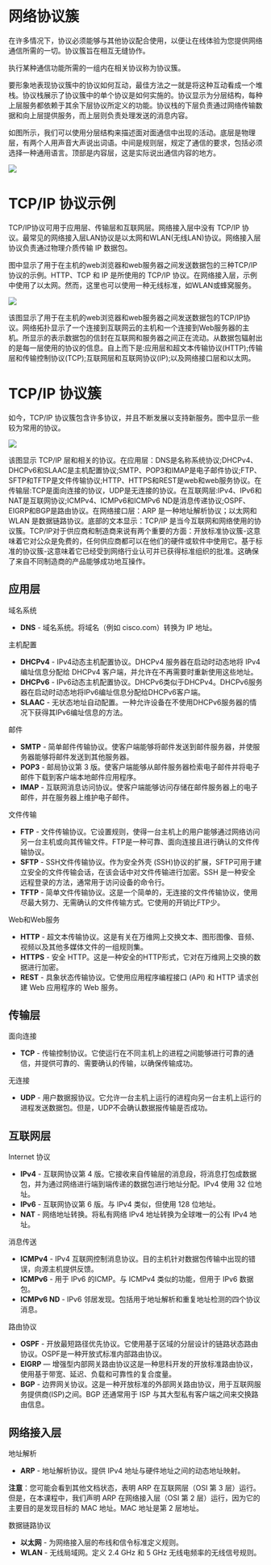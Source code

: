 # 网络协议簇

在许多情况下，协议必须能够与其他协议配合使用，以便让在线体验为您提供网络通信所需的一切。协议簇旨在相互无缝协作。

执行某种通信功能所需的一组内在相关协议称为协议簇。

要形象地表现协议簇中的协议如何互动，最佳方法之一就是将这种互动看成一个堆栈。协议栈展示了协议簇中的单个协议是如何实施的。协议显示为分层结构，每种上层服务都依赖于其余下层协议所定义的功能。协议栈的下层负责通过网络传输数据和向上层提供服务，而上层则负责处理发送的消息内容。

如图所示，我们可以使用分层结构来描述面对面通信中出现的活动。底层是物理层，有两个人用声音大声说出词语。中间是规则层，规定了通信的要求，包括必须选择一种通用语言。顶部是内容层，这是实际说出通信内容的地方。

![](pic/2.png)

# TCP/IP 协议示例

TCP/IP协议可用于应用层、传输层和互联网层。网络接入层中没有 TCP/IP 协议。最常见的网络接入层LAN协议是以太网和WLAN(无线LAN)协议。网络接入层协议负责通过物理介质传输 IP 数据包。

图中显示了用于在主机的web浏览器和web服务器之间发送数据包的三种TCP/IP协议的示例。HTTP、TCP 和 IP 是所使用的 TCP/IP 协议。在网络接入层，示例中使用了以太网。然而，这里也可以使用一种无线标准，如WLAN或蜂窝服务。

![](pic/3.png)

该图显示了用于在主机的web浏览器和web服务器之间发送数据包的TCP/IP协议。网络拓扑显示了一个连接到互联网云的主机和一个连接到Web服务器的主机。所显示的表示数据包的信封在互联网和服务器之间正在流动。从数据包辐射出的是每一层使用的协议的信息。自上而下是:应用层和超文本传输协议(HTTP);传输层和传输控制协议(TCP);互联网层和互联网协议(IP);以及网络接口层和以太网。

# TCP/IP 协议簇

如今，TCP/IP 协议簇包含许多协议，并且不断发展以支持新服务。图中显示一些较为常用的协议。

![](pic/4.png)

该图显示 TCP/IP 层和相关的协议。在应用层：DNS是名称系统协议;DHCPv4、DHCPv6和SLAAC是主机配置协议;SMTP、POP3和IMAP是电子邮件协议;FTP、SFTP和TFTP是文件传输协议;HTTP、HTTPS和REST是web和web服务协议。在传输层:TCP是面向连接的协议，UDP是无连接的协议。在互联网层:IPv4、IPv6和NAT是互联网协议;ICMPv4、ICMPv6和ICMPv6 ND是消息传递协议;OSPF、EIGRP和BGP是路由协议。在网络接口层：ARP 是一种地址解析协议；以太网和 WLAN 是数据链路协议。底部的文本显示：TCP/IP 是当今互联网和网络使用的协议簇。TCP/IP对于供应商和制造商来说有两个重要的方面：开放标准协议簇-这意味着它对公众是免费的，任何供应商都可以在他们的硬件或软件中使用它。基于标准的协议簇-这意味着它已经受到网络行业认可并已获得标准组织的批准。这确保了来自不同制造商的产品能够成功地互操作。

## 应用层

域名系统

- **DNS** - 域名系统。将域名（例如 cisco.com）转换为 IP 地址。

主机配置

- **DHCPv4** - IPv4动态主机配置协议。DHCPv4 服务器在启动时动态地将 IPv4 编址信息分配给 DHCPv4 客户端，并允许在不再需要时重新使用这些地址。
- **DHCPv6** - IPv6动态主机配置协议。DHCPv6类似于DHCPv4。DHCPv6服务器在启动时动态地将IPv6编址信息分配给DHCPv6客户端。
- **SLAAC** - 无状态地址自动配置。一种允许设备在不使用DHCPv6服务器的情况下获得其IPv6编址信息的方法。

邮件

- **SMTP** - 简单邮件传输协议。使客户端能够将邮件发送到邮件服务器，并使服务器能够将邮件发送到其他服务器。
- **POP3** - 邮局协议第 3 版。使客户端能够从邮件服务器检索电子邮件并将电子邮件下载到客户端本地邮件应用程序。
- **IMAP** - 互联网消息访问协议。使客户端能够访问存储在邮件服务器上的电子邮件，并在服务器上维护电子邮件。

文件传输

- **FTP** - 文件传输协议。它设置规则，使得一台主机上的用户能够通过网络访问另一台主机或向其传输文件。FTP是一种可靠、面向连接且进行确认的文件传输协议。
- **SFTP** - SSH文件传输协议。作为安全外壳 (SSH)协议的扩展，SFTP可用于建立安全的文件传输会话，在该会话中对文件传输进行加密。SSH 是一种安全远程登录的方法，通常用于访问设备的命令行。
- **TFTP** - 简单文件传输协议。这是一个简单的，无连接的文件传输协议，使用尽最大努力、无需确认的文件传输方式。它使用的开销比FTP少。

Web和Web服务

- **HTTP** - 超文本传输协议。这是有关在万维网上交换文本、图形图像、音频、视频以及其他多媒体文件的一组规则集。
- **HTTPS** - 安全 HTTP。这是一种安全的HTTP形式，它对在万维网上交换的数据进行加密。
- **REST** - 具象状态传输协议。它使用应用程序编程接口 (API) 和 HTTP 请求创建 Web 应用程序的 Web 服务。

## 传输层

面向连接

- **TCP** - 传输控制协议。它使运行在不同主机上的进程之间能够进行可靠的通信，并提供可靠的、需要确认的传输，以确保传输成功。

无连接

- **UDP** - 用户数据报协议。它允许一台主机上运行的进程向另一台主机上运行的进程发送数据包。但是，UDP不会确认数据报传输是否成功。

## 互联网层

Internet 协议

- **IPv4** - 互联网协议第 4 版。它接收来自传输层的消息段，将消息打包成数据包，并为通过网络进行端到端传递的数据包进行地址分配。IPv4 使用 32 位地址。
- **IPv6** - 互联网协议第 6 版。与 IPv4 类似，但使用 128 位地址。
- **NAT** - 网络地址转换。将私有网络 IPv4 地址转换为全球唯一的公有 IPv4 地址。

消息传送

- **ICMPv4** - IPv4 互联网控制消息协议。目的主机针对数据包传输中出现的错误，向源主机提供反馈。
- **ICMPv6** - 用于 IPv6 的ICMP。与 ICMPv4 类似的功能，但用于 IPv6 数据包。
- **ICMPv6 ND** - IPv6 邻居发现。包括用于地址解析和重复地址检测的四个协议消息。

路由协议

- **OSPF** - 开放最短路径优先协议。它使用基于区域的分层设计的链路状态路由协议。OSPF是一种开放式标准内部路由协议。
- **EIGRP** — 增强型内部网关路由协议这是一种思科开发的开放标准路由协议，使用基于带宽、延迟、负载和可靠性的复合度量。
- **BGP** - 边界网关协议。这是一种开放标准的外部网关路由协议，用于互联网服务提供商(ISP)之间。BGP 还通常用于 ISP 与其大型私有客户端之间来交换路由信息。

## **网络接入层**

地址解析

- **ARP** - 地址解析协议。提供 IPv4 地址与硬件地址之间的动态地址映射。

**注意**：您可能会看到其他文档状态，表明 ARP 在互联网层（OSI 第 3 层）运行。但是，在本课程中，我们声明 ARP 在网络接入层（OSI 第 2 层）运行，因为它的主要目的是发现目标的 MAC 地址。MAC 地址是第 2 层地址。

数据链路协议

- **以太网** - 为网络接入层的布线和信令标准定义规则。
- **WLAN** - 无线局域网。定义 2.4 GHz 和 5 GHz 无线电频率的无线信号规则。